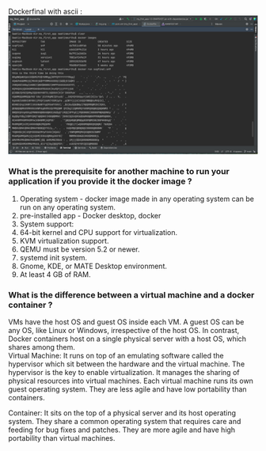 Dockerfinal with ascii :
![dockerfinalwithascii](src/main/resources/images/dockerfinalwithascii.png)

<h3>What is the prerequisite for another machine to run your application if you provide it the docker image ?<br/></h3>
<ol>
<li>Operating system - docker image made in any operating system can be run on any operating system. <br/>
<li>pre-installed app - Docker desktop, docker<br/>
<li>System support:<br/>
<li>64-bit kernel and CPU support for virtualization.<br/>
<li>KVM virtualization support. <br/>
<li>QEMU must be version 5.2 or newer. <br/>
<li>systemd init system.<br/>
<li>Gnome, KDE, or MATE Desktop environment. <br/>
<li>At least 4 GB of RAM.<br/>
</ol>


<h3>What is the difference between a virtual machine and a docker container ?
</h3>


VMs have the host OS and guest OS inside each VM. A guest OS can be any OS, like Linux or Windows, irrespective of the host OS. In contrast, Docker containers host on a single physical server with a host OS, which shares among them.<br/>
Virtual Machine:
It runs on top of an emulating software called the hypervisor which sit between the hardware and the virtual machine. The hypervisor is the key to enable virtualization. It manages the sharing of physical resources into virtual machines. Each virtual machine runs its own guest operating system. They are less agile and have low portability than containers.

Container:
It sits on the top of a physical server and its host operating system. They share a common operating system that requires care and feeding for bug fixes and patches. They are more agile and have high portability than virtual machines.
